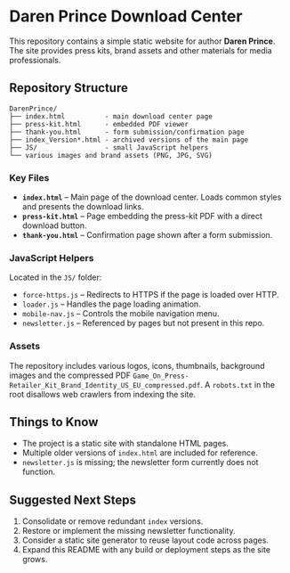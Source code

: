 # Daren Prince Download Center

This repository contains a simple static website for author **Daren Prince**. The site provides press kits, brand assets and other materials for media professionals.

## Repository Structure

```
DarenPrince/
├── index.html          - main download center page
├── press-kit.html      - embedded PDF viewer
├── thank-you.html      - form submission/confirmation page
├── index_Version*.html - archived versions of the main page
├── JS/                 - small JavaScript helpers
└── various images and brand assets (PNG, JPG, SVG)
```

### Key Files

- **`index.html`** – Main page of the download center. Loads common styles and presents the download links.
- **`press-kit.html`** – Page embedding the press-kit PDF with a direct download button.
- **`thank-you.html`** – Confirmation page shown after a form submission.

### JavaScript Helpers

Located in the `JS/` folder:

- `force-https.js` – Redirects to HTTPS if the page is loaded over HTTP.
- `loader.js` – Handles the page loading animation.
- `mobile-nav.js` – Controls the mobile navigation menu.
- `newsletter.js` – Referenced by pages but not present in this repo.

### Assets

The repository includes various logos, icons, thumbnails, background images and the compressed PDF `Game_On_Press-Retailer_Kit_Brand_Identity_US_EU_compressed.pdf`. A `robots.txt` in the root disallows web crawlers from indexing the site.

## Things to Know

- The project is a static site with standalone HTML pages.
- Multiple older versions of `index.html` are included for reference.
- `newsletter.js` is missing; the newsletter form currently does not function.

## Suggested Next Steps

1. Consolidate or remove redundant `index` versions.
2. Restore or implement the missing newsletter functionality.
3. Consider a static site generator to reuse layout code across pages.
4. Expand this README with any build or deployment steps as the site grows.
